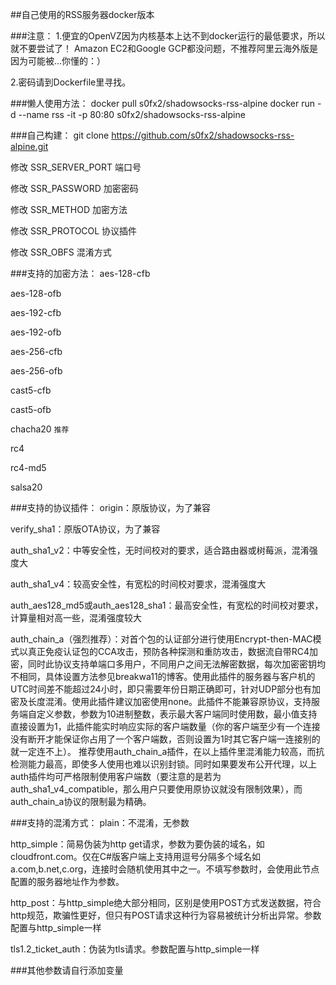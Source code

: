 ##自己使用的RSS服务器docker版本

###注意：
1.便宜的OpenVZ因为内核基本上达不到docker运行的最低要求，所以就不要尝试了！
Amazon EC2和Google GCP都没问题，不推荐阿里云海外版是因为可能被...你懂的：）

2.密码请到Dockerfile里寻找。

###懒人使用方法：
docker pull s0fx2/shadowsocks-rss-alpine
docker run -d --name rss -it -p 80:80 s0fx2/shadowsocks-rss-alpine

###自己构建：
git clone https://github.com/s0fx2/shadowsocks-rss-alpine.git

修改 SSR_SERVER_PORT 端口号

修改 SSR_PASSWORD 加密密码

修改 SSR_METHOD 加密方法

修改 SSR_PROTOCOL 协议插件

修改 SSR_OBFS 混淆方式


###支持的加密方法：
aes-128-cfb

aes-128-ofb

aes-192-cfb

aes-192-ofb

aes-256-cfb

aes-256-ofb

cast5-cfb

cast5-ofb

chacha20 `推荐`

rc4

rc4-md5

salsa20

###支持的协议插件：
origin：原版协议，为了兼容

verify_sha1：原版OTA协议，为了兼容

auth_sha1_v2：中等安全性，无时间校对的要求，适合路由器或树莓派，混淆强度大

auth_sha1_v4：较高安全性，有宽松的时间校对要求，混淆强度大

auth_aes128_md5或auth_aes128_sha1：最高安全性，有宽松的时间校对要求，计算量相对高一些，混淆强度较大

auth_chain_a（强烈推荐）：对首个包的认证部分进行使用Encrypt-then-MAC模式以真正免疫认证包的CCA攻击，预防各种探测和重防攻击，数据流自带RC4加密，同时此协议支持单端口多用户，不同用户之间无法解密数据，每次加密密钥均不相同，具体设置方法参见breakwa11的博客。使用此插件的服务器与客户机的UTC时间差不能超过24小时，即只需要年份日期正确即可，针对UDP部分也有加密及长度混淆。使用此插件建议加密使用none。此插件不能兼容原协议，支持服务端自定义参数，参数为10进制整数，表示最大客户端同时使用数，最小值支持直接设置为1，此插件能实时响应实际的客户端数量（你的客户端至少有一个连接没有断开才能保证你占用了一个客户端数，否则设置为1时其它客户端一连接别的就一定连不上）。
推荐使用auth_chain_a插件，在以上插件里混淆能力较高，而抗检测能力最高，即使多人使用也难以识别封锁。同时如果要发布公开代理，以上auth插件均可严格限制使用客户端数（要注意的是若为auth_sha1_v4_compatible，那么用户只要使用原协议就没有限制效果），而auth_chain_a协议的限制最为精确。

###支持的混淆方式：
plain：不混淆，无参数

http_simple：简易伪装为http get请求，参数为要伪装的域名，如cloudfront.com。仅在C#版客户端上支持用逗号分隔多个域名如a.com,b.net,c.org，连接时会随机使用其中之一。不填写参数时，会使用此节点配置的服务器地址作为参数。

http_post：与http_simple绝大部分相同，区别是使用POST方式发送数据，符合http规范，欺骗性更好，但只有POST请求这种行为容易被统计分析出异常。参数配置与http_simple一样

tls1.2_ticket_auth：伪装为tls请求。参数配置与http_simple一样

###其他参数请自行添加变量
